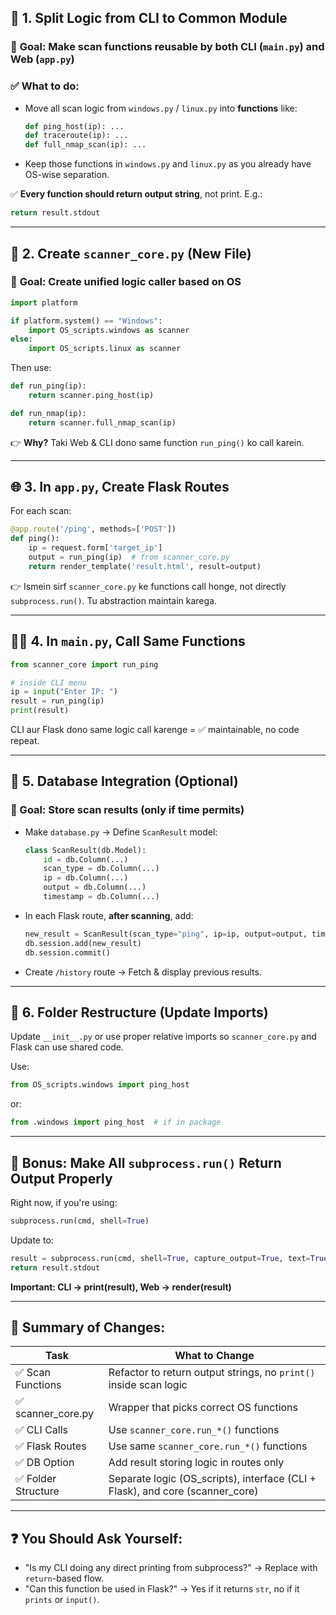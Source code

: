 ## 🔀 1. Split Logic from CLI to Common Module

### 🎯 **Goal:** Make scan functions reusable by both CLI (`main.py`) and Web (`app.py`)

### ✅ What to do:
- Move all scan logic from `windows.py` / `linux.py` into **functions** like:
  ```python
  def ping_host(ip): ...
  def traceroute(ip): ...
  def full_nmap_scan(ip): ...
  ```
- Keep those functions in `windows.py` and `linux.py` as you already have OS-wise separation.

✅ **Every function should return output string**, not print. E.g.:
```python
return result.stdout
```

---

## 🧠 2. Create `scanner_core.py` (New File)

### 🎯 **Goal:** Create unified logic caller based on OS

```python
import platform

if platform.system() == "Windows":
    import OS_scripts.windows as scanner
else:
    import OS_scripts.linux as scanner
```

Then use:
```python
def run_ping(ip):
    return scanner.ping_host(ip)

def run_nmap(ip):
    return scanner.full_nmap_scan(ip)
```

👉 **Why?** Taki Web & CLI dono same function `run_ping()` ko call karein.

---

## 🌐 3. In `app.py`, Create Flask Routes

For each scan:
```python
@app.route('/ping', methods=['POST'])
def ping():
    ip = request.form['target_ip']
    output = run_ping(ip)  # from scanner_core.py
    return render_template('result.html', result=output)
```

👉 Ismein sirf `scanner_core.py` ke functions call honge, not directly `subprocess.run()`. Tu abstraction maintain karega.

---

## 🧑‍💻 4. In `main.py`, Call Same Functions

```python
from scanner_core import run_ping

# inside CLI menu
ip = input("Enter IP: ")
result = run_ping(ip)
print(result)
```

CLI aur Flask dono same logic call karenge = ✅ maintainable, no code repeat.

---

## 💽 5. Database Integration (Optional)

### 🎯 Goal: Store scan results (only if time permits)

- Make `database.py` → Define `ScanResult` model:
  ```python
  class ScanResult(db.Model):
      id = db.Column(...)
      scan_type = db.Column(...)
      ip = db.Column(...)
      output = db.Column(...)
      timestamp = db.Column(...)
  ```

- In each Flask route, **after scanning**, add:
  ```python
  new_result = ScanResult(scan_type="ping", ip=ip, output=output, timestamp=...)
  db.session.add(new_result)
  db.session.commit()
  ```

- Create `/history` route → Fetch & display previous results.

---

## 🧱 6. Folder Restructure (Update Imports)

Update `__init__.py` or use proper relative imports so `scanner_core.py` and Flask can use shared code.

Use:
```python
from OS_scripts.windows import ping_host
```
or:
```python
from .windows import ping_host  # if in package
```

---

## 🧠 Bonus: Make All `subprocess.run()` Return Output Properly

Right now, if you're using:
```python
subprocess.run(cmd, shell=True)
```

Update to:
```python
result = subprocess.run(cmd, shell=True, capture_output=True, text=True)
return result.stdout
```

**Important: CLI → print(result), Web → render(result)**

---

## 🔁 Summary of Changes:

| Task | What to Change |
|------|----------------|
| ✅ Scan Functions | Refactor to return output strings, no `print()` inside scan logic |
| ✅ scanner_core.py | Wrapper that picks correct OS functions |
| ✅ CLI Calls | Use `scanner_core.run_*()` functions |
| ✅ Flask Routes | Use same `scanner_core.run_*()` functions |
| ✅ DB Option | Add result storing logic in routes only |
| ✅ Folder Structure | Separate logic (OS_scripts), interface (CLI + Flask), and core (scanner_core) |

---

## ❓ You Should Ask Yourself:

- "Is my CLI doing any direct printing from subprocess?" → Replace with `return`-based flow.
- "Can this function be used in Flask?" → Yes if it returns `str`, no if it `prints` or `input()`.
